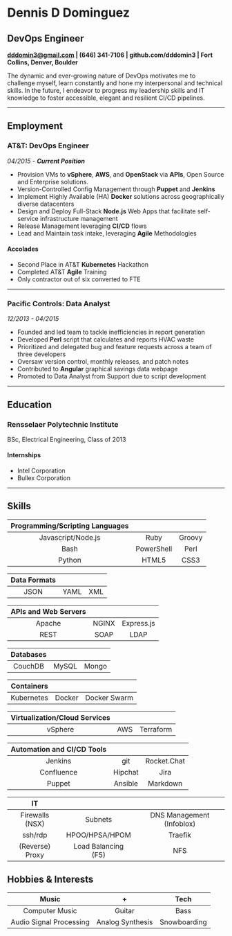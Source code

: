 # Dennis D Dominguez

## DevOps Engineer

**dddomin3@gmail.com | (646) 341-7106 | github.com/dddomin3 | Fort Collins, Denver, Boulder**

The dynamic and ever-growing nature of DevOps motivates me to challenge myself, learn constantly and hone my interpersonal and technical skills. In the future, I endeavor to progress my leadership skills and IT knowledge to foster accessible, elegant and resilient CI/CD pipelines. 

---

## Employment

### AT&T: DevOps Engineer

*04/2015 - **Current Position***

- Provision VMs to **vSphere**, **AWS**, and **OpenStack** via **APIs**, Open Source and Enterprise solutions.
- Version-Controlled Config Management through **Puppet** and **Jenkins**
- Implement Highly Available (HA) **Docker** solutions across geographically diverse datacenters
- Design and Deploy Full-Stack **Node.js** Web Apps that facilitate self-service infrastructure management
- Release Management leveraging **CI/CD** flows
- Lead and Maintain task intake, leveraging **Agile** Methodologies

#### Accolades

- Second Place in AT&T **Kubernetes** Hackathon
- Completed AT&T **Agile** Training
- Only contractor out of six converted to FTE

---

### Pacific Controls: Data Analyst

*12/2013 - 04/2015*

- Founded and led team to tackle inefficiencies in report generation
- Developed **Perl** script that calculates and reports HVAC waste
- Prioritized and delegated bug and feature requests across a team of three developers
- Oversaw version control, monthly releases, and patch notes
- Contributed to **Angular** graphical savings data webpage
- Promoted to Data Analyst from Support due to script development

---

## Education

### Rensselaer Polytechnic Institute

BSc, Electrical Engineering, Class of 2013

#### Internships

- Intel Corporation
- Bullex Corporation

---

## Skills

| Programming/Scripting Languages |  |  |
|:------:|:-----------:|:------------------:|
| Javascript/Node.js | Ruby | Groovy |
| Bash | PowerShell | Perl |
| Python | HTML5 | CSS3 |

| Data Formats |  |  |
|:------:|:-----------:|:------------------:|
| JSON | YAML | XML |

| APIs and Web Servers |  |  |
|:------:|:-----------:|:------------------:|
| Apache | NGINX | Express.js |
| REST | SOAP | LDAP |

| Databases |  |  |
|:------:|:-----------:|:------------------:|
| CouchDB | MySQL | Mongo |

| Containers |  |  |
|:------:|:-----------:|:------------------:|
| Kubernetes | Docker | Docker Swarm |

| Virtualization/Cloud Services |  |  |
|:------:|:-----------:|:------------------:|
| vSphere | AWS | Terraform |

| Automation and CI/CD Tools |  |  |
|:------:|:-----------:|:------------------:|
| Jenkins | git | Rocket.Chat |
| Confluence | Hipchat | Jira |
| Puppet | Ansible | Markdown |

| IT |  |  |
|:------:|:-----------:|:------------------:|
| Firewalls (NSX) | Subnets | DNS Management (Infoblox) |
| ssh/rdp | HPOO/HPSA/HPOM | Traefik |
| (Reverse) Proxy | Load Balancing (F5) | NFS |

## Hobbies & Interests

| Music | + | Tech |
|:------:|:-----------:|:------------------:|
| Computer Music | Guitar | Bass |
| Audio Signal Processing | Analog Synthesis | Snowboarding |
